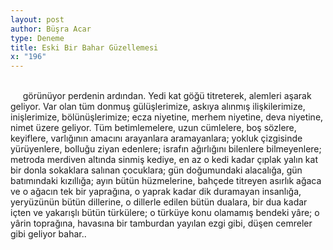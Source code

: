 ```yaml
---
layout: post
author: Büşra Acar
type: Deneme
title: Eski Bir Bahar Güzellemesi
x: "196"
---
```

<br/>
&nbsp;&nbsp;&nbsp;&nbsp; görünüyor perdenin ardından. Yedi kat göğü titreterek, alemleri aşarak geliyor. Var olan tüm donmuş gülüşlerimize, askıya alınmış ilişkilerimize, inişlerimize, bölünüşlerimize; ecza niyetine, merhem niyetine, deva niyetine, nimet üzere geliyor. Tüm betimlemelere, uzun cümlelere, boş sözlere, keyiflere, varlığının amacını arayanlara aramayanlara; yokluk çizgisinde yürüyenlere, bolluğu ziyan edenlere; israfın ağırlığını bilenlere bilmeyenlere; metroda merdiven altında sinmiş kediye, en az o kedi kadar çıplak yalın kat bir donla sokaklara salınan çocuklara; gün doğumundaki alacalığa, gün batımındaki kızıllığa; ayın bütün hüzmelerine, bahçede titreyen asırlık ağaca ve o ağacın tek bir yaprağına, o yaprak kadar dik duramayan insanlığa, yeryüzünün bütün dillerine, o dillerle edilen bütün dualara, bir dua kadar içten ve yakarışlı bütün türkülere; o türküye konu olamamış bendeki yâre; o yârin toprağına, havasına bir tamburdan yayılan ezgi gibi, düşen cemreler gibi geliyor bahar..
